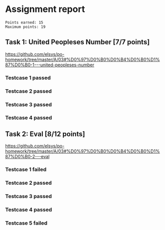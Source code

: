 # Assignment report
```
Points earned: 15
Maximum points: 19
```

## Task 1: United Peopleses Number [7/7 points]
https://github.com/elsys/po-homework/tree/master/A/03#%D0%97%D0%B0%D0%B4%D0%B0%D1%87%D0%B0-1---united-peopleses-number

### Testcase 1 passed
### Testcase 2 passed
### Testcase 3 passed
### Testcase 4 passed

## Task 2: Eval [8/12 points]
https://github.com/elsys/po-homework/tree/master/A/03#%D0%97%D0%B0%D0%B4%D0%B0%D1%87%D0%B0-2---eval

### Testcase 1 failed
### Testcase 2 passed
### Testcase 3 passed
### Testcase 4 passed
### Testcase 5 failed

